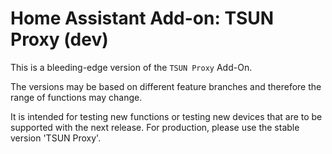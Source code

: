 # Home Assistant Add-on: TSUN Proxy (dev)

This is a bleeding-edge version of the `TSUN Proxy`  Add-On.

The versions may be based on different feature branches and therefore the range of functions may change.

It is intended for testing new functions or testing new devices that are to be supported with the next release.
For production, please use the stable version 'TSUN Proxy'.
